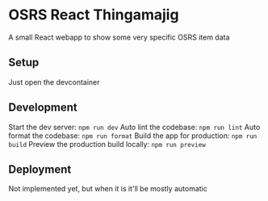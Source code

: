 # OSRS React Thingamajig

A small React webapp to show some very specific OSRS item data

## Setup

Just open the devcontainer

## Development

Start the dev server: `npm run dev`
Auto lint the codebase: `npm run lint`
Auto format the codebase: `npm run format`
Build the app for production: `npm run build`
Preview the production build locally: `npm run preview`

## Deployment

Not implemented yet, but when it is it'll be mostly automatic
